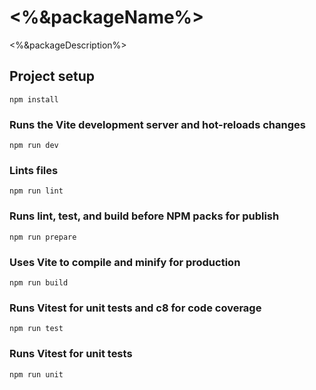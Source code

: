 # <%&packageName%>

<%&packageDescription%>

## Project setup

```
npm install
```

### Runs the Vite development server and hot-reloads changes

```
npm run dev
```

### Lints files

```
npm run lint
```

### Runs lint, test, and build before NPM packs for publish

```
npm run prepare
```

### Uses Vite to compile and minify for production

```
npm run build
```

### Runs Vitest for unit tests and c8 for code coverage

```
npm run test
```

### Runs Vitest for unit tests

```
npm run unit
```
